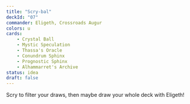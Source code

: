 ```yaml
---
title: "Scry-bal"
deckId: "07"
commander: Eligeth, Crossroads Augur
colors: u
cards:
    - Crystal Ball
    - Mystic Speculation
    - Thassa's Oracle
    - Conundrum Sphinx
    - Prognostic Sphinx
    - Alhammarret's Archive
status: idea
draft: false
---
```


Scry to filter your draws, then maybe draw your whole deck with Eligeth!
